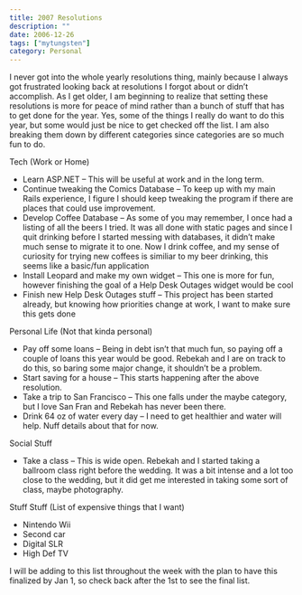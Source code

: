 ```yaml
---
title: 2007 Resolutions
description: ""
date: 2006-12-26
tags: ["mytungsten"]
category: Personal
---
```



I never got into the whole yearly resolutions thing, mainly because I always got frustrated looking back at resolutions I forgot about or didn’t accomplish.  As I get older, I am beginning to realize that setting these resolutions is more for peace of mind rather than a bunch of stuff that has to get done for the year.  Yes, some of the things I really do want to do this year, but some would just be nice to get checked off the list.  I am also breaking them down by different categories since categories are so much fun to do.

Tech (Work or Home)

<ul>

<li>Learn ASP.NET – This will be useful at work and in the long term.</li>

<li>Continue tweaking the Comics Database – To keep up with my main Rails experience, I figure I should keep tweaking the program if there are places that could use improvement.</li>

<li>Develop Coffee Database – As some of you may remember, I once had a listing of all the beers I tried.  It was all done with static pages and since I quit drinking before I started messing with databases, it didn’t make much sense to migrate it to one.  Now I drink coffee, and my sense of curiosity for trying new coffees is similiar to my beer drinking, this seems like a basic/fun application</li>

<li>Install Leopard and make my own widget – This one is more for fun, however finishing the goal of a Help Desk Outages widget would be cool</li>

<li>Finish new Help Desk Outages stuff – This project has been started already, but knowing how priorities change at work, I want to make sure this gets done</li>

</ul>

Personal Life (Not that kinda personal)

<ul>

<li>Pay off some loans – Being in debt isn’t that much fun, so paying off a couple of loans this year would be good.  Rebekah and I are on track to do this, so baring some major change, it shouldn’t be a problem.</li>

<li>Start saving for a house – This starts happening after the above resolution.</li>

<li>Take a trip to San Francisco – This one falls under the maybe category, but I love San Fran and Rebekah has never been there.</li>

<li>Drink 64 oz of water every day – I need to get healthier and water will help.  Nuff details about that for now.</li>

</ul>

Social Stuff

<ul>

<li>Take a class – This is wide open.  Rebekah and I started taking a ballroom class right before the wedding.  It was a bit intense and a lot too close to the wedding, but it did get me interested in taking some sort of class, maybe photography.</li>

</ul>

Stuff Stuff (List of expensive things that I want)

<ul>

<li>Nintendo Wii</li>

<li>Second car</li>

<li>Digital SLR</li>

<li>High Def TV</li>

</ul>

I will be adding to this list throughout the week with the plan to have this finalized by Jan 1, so check back after the 1st to see the final list.
